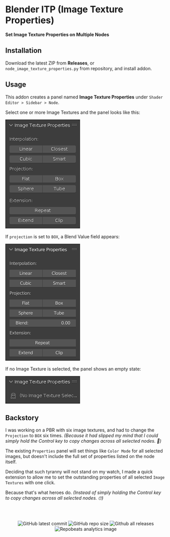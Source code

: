 # Blender ITP (Image Texture Properties)

**Set Image Texture Properties on Multiple Nodes**

## Installation

Download the latest ZIP from **Releases**, or `node_image_texture_properties.py` from repository, and install addon.

## Usage

This addon creates a panel named **Image Texture Properties** under ``Shader Editor > Sidebar > Node``.

Select one or more Image Textures and the panel looks like this:

![Blender ITP Active](https://github.com/don1138/blender-itp/blob/main/imx/itp-panel.png)

If `projection` is set to `BOX`, a Blend Value field appears:

![Blender ITP Active Box Blend](https://github.com/don1138/blender-itp/blob/main/imx/itp-panel-box-blend.png)

If no Image Texture is selected, the panel shows an empty state:

![Blender ITP Null](https://github.com/don1138/blender-itp/blob/main/imx/itp-panel-null.png)

## Backstory

I was working on a PBR with six image textures, and had to change the `Projection` to `BOX` six times. *(Because it had slipped my mind that I could simply hold the Control key to copy changes across all selected nodes. 🤔)*

The existing `Properties` panel will set things like `Color Mode` for all selected images, but doesn't include the full set of properties listed on the node itself.

Deciding that such tyranny will not stand on my watch, I made a quick extension to allow me to set the outstanding properties of all selected `Image Textures` with one click.

Because that's what heroes do. *(Instead of simply holding the Control key to copy changes across all selected nodes. 🙄)*

<br><br>

<p align="center">
  <img alt="GitHub latest commit" src="https://img.shields.io/github/last-commit/don1138/blender-itp">
  <img alt="GitHub repo size" src="https://img.shields.io/github/repo-size/don1138/blender-itp">
  <img alt="Github all releases" src="https://img.shields.io/github/downloads/don1138/blender-itp/total.svg"><br>
  <img src="https://repobeats.axiom.co/api/embed/c0e3e1855d0f7003c53943d3efcfa0fc8f9d853f.svg" alt="Repobeats analytics image">
</p>
